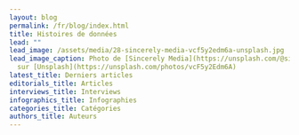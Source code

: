 ```yaml
---
layout: blog
permalink: /fr/blog/index.html
title: Histoires de données
lead: ""
lead_image: /assets/media/28-sincerely-media-vcf5y2edm6a-unsplash.jpg
lead_image_caption: Photo de [Sincerely Media](https://unsplash.com/@sincerelymedia)
  sur [Unsplash](https://unsplash.com/photos/vcF5y2Edm6A)
latest_title: Derniers articles
editorials_title: Articles
interviews_title: Interviews
infographics_title: Infographies
categories_title: Catégories
authors_title: Auteurs
---
```

